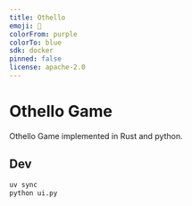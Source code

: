 ```yaml
---
title: Othello
emoji: 🐢
colorFrom: purple
colorTo: blue
sdk: docker
pinned: false
license: apache-2.0
---
```


# Othello Game

Othello Game implemented in Rust and python.

## Dev

```bash
uv sync
python ui.py
```
